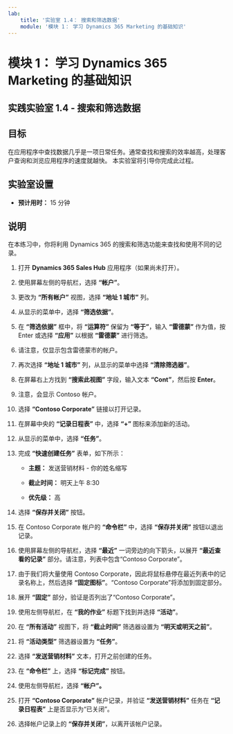 ```yaml
---
lab:
    title: '实验室 1.4： 搜索和筛选数据'
    module: '模块 1： 学习 Dynamics 365 Marketing 的基础知识'
---
```


模块 1： 学习 Dynamics 365 Marketing 的基础知识
========================

## 实践实验室 1.4 - 搜索和筛选数据

## 目标

在应用程序中查找数据几乎是一项日常任务。通常查找和搜索的效率越高，处理客户查询和浏览应用程序的速度就越快。  本实验室将引导你完成此过程。

## 实验室设置

  - **预计用时：** 15 分钟

## 说明

在本练习中，你将利用 Dynamics 365 的搜索和筛选功能来查找和使用不同的记录。 

1. 打开 **Dynamics 365 Sales Hub** 应用程序（如果尚未打开）。 

2. 使用屏幕左侧的导航栏，选择 **“帐户”**。 

3. 更改为 **“所有帐户”** 视图，选择 **“地址 1 城市”** 列。 

4. 从显示的菜单中，选择 **“筛选依据”**。

5. 在 **“筛选依据”** 框中，将 **“运算符”** 保留为 **“等于”**，输入 **“雷德蒙”** 作为值，按 Enter 或选择 **“应用”** 以根据 **“雷德蒙”** 进行筛选。

6. 请注意，仅显示包含雷德蒙市的帐户。 

7. 再次选择 **“地址 1 城市”** 列，从显示的菜单中选择 **“清除筛选器”**。 

8. 在屏幕右上方找到 **“搜索此视图”** 字段，输入文本 **“Cont”**，然后按 **Enter**。

9. 注意，会显示 Contoso 帐户。 

10. 选择 **“Contoso Corporate”** 链接以打开记录。 

11. 在屏幕中央的 **“记录日程表”** 中，选择 **“+”** 图标来添加新的活动。 

12. 从显示的菜单中，选择 **“任务”**。

13. 完成 **“快速创建任务”** 表单，如下所示：

	- **主题：** 发送营销材料 - 你的姓名缩写

	- **截止时间：** 明天上午 8:30

	- **优先级：** 高

14. 选择 **“保存并关闭”** 按钮。

15. 在 Contoso Corporate 帐户的 **“命令栏”** 中，选择 **“保存并关闭”** 按钮以退出记录。 

16. 使用屏幕左侧的导航栏，选择 **“最近”** 一词旁边的向下箭头，以展开 **“最近查看的记录”** 部分。请注意，列表中包含“Contoso Corporate”。 

17. 由于我们将大量使用 Contoso Corporate，因此将鼠标悬停在最近列表中的记录名称上，然后选择 **“固定图标”**。“Contoso Corporate”将添加到固定部分。 

18. 展开 **“固定”** 部分，验证是否列出了“Contoso Corporate”。 

19. 使用左侧导航栏，在 **“我的作业”** 标题下找到并选择 **“活动”**。

20. 在 **“所有活动”** 视图下，将 **“截止时间”** 筛选器设置为 **“明天或明天之前”**。

21. 将 **“活动类型”** 筛选器设置为 **“任务”**。

22. 选择 **“发送营销材料”** 文本，打开之前创建的任务。 

23. 在 **“命令栏”** 上，选择 **“标记完成”** 按钮。 

24. 使用左侧导航栏，选择 **“帐户”。**

25. 打开 **“Contoso Corporate”** 帐户记录，并验证 **“发送营销材料”** 任务在 **“记录日程表”** 上是否显示为“已关闭”。 

26. 选择帐户记录上的 **“保存并关闭”**，以离开该帐户记录。 
